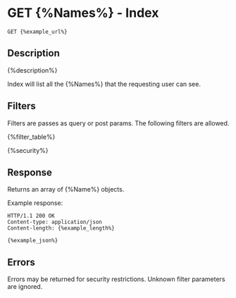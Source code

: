 # GET {%Names%} - Index

`GET {%example_url%}`

## Description

{%description%}

Index will list all the {%Names%} that the requesting user can see.

## Filters

Filters are passes as query or post params. The following filters are allowed.

{%filter_table%}

{%security%}
## Response

Returns an array of {%Name%} objects.

Example response:

    HTTP/1.1 200 OK
    Content-type: application/json
    Content-length: {%example_length%}
    
    {%example_json%}

## Errors

Errors may be returned for security restrictions. Unknown filter parameters are ignored.
